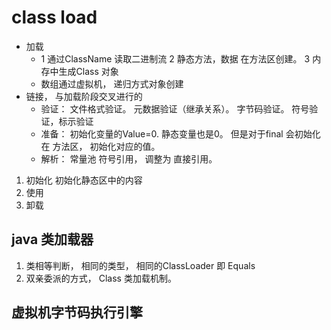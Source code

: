 # class load

- 加载
  - 1 通过ClassName 读取二进制流 2 静态方法，数据 在方法区创建。 3 内存中生成Class 对象
  - 数组通过虚拟机， 递归方式对象创建
- 链接， 与加载阶段交叉进行的
  - 验证： 文件格式验证。 元数据验证（继承关系）。 字节码验证。 符号验证，标示验证
  - 准备： 初始化变量的Value=0. 静态变量也是0。 但是对于final 会初始化在 方法区， 初始化对应的值。
  - 解析： 常量池 符号引用， 调整为 直接引用。
1. 初始化 初始化静态区中的内容
1. 使用
1. 卸载

## java 类加载器

1. 类相等判断， 相同的类型， 相同的ClassLoader 即 Equals
1. 双亲委派的方式， Class 类加载机制。

## 虚拟机字节码执行引擎
